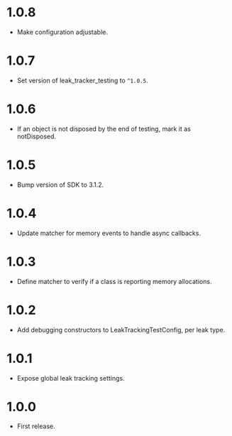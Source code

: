 # 1.0.8

* Make configuration adjustable.

# 1.0.7

* Set version of leak_tracker_testing to `^1.0.5`.

# 1.0.6

* If an object is not disposed by the end of testing, mark it as notDisposed.

# 1.0.5

* Bump version of SDK to 3.1.2.

# 1.0.4

* Update matcher for memory events to handle async callbacks.

# 1.0.3

* Define matcher to verify if a class is reporting memory allocations.

# 1.0.2

* Add debugging constructors to LeakTrackingTestConfig, per leak type.

# 1.0.1

* Expose global leak tracking settings.

# 1.0.0

* First release.
